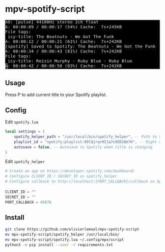 # mpv-spotify-script

![example](/readme.png)

## Usage

Press P to add current title to your Spotify playlist.

## Config

Edit `spotify.lua`

```lua
local settings = {
    spotify_helper_path = "/usr/local/bin/spotify_helper", -- Path to Spotify Helper
    playlist_id = "spotify:playlist:0OlQjrqrHIJq7cOED2Qm7H", -- Right click on playlist > Share > Copy Spotify URI
    autosave = false, -- Autosave to Spotify when title is changing
}
```

Edit `spotify_helper`

```python
# Create an app on https://developer.spotify.com/dashboard/
# Configure CLIENT_ID / SECRET_ID in spotify_helper
# Configure callback to http://localhost:{PORT_CALLBACK}/callback on Spotify dashboard

CLIENT_ID = ""
SECRET_ID = ""
PORT_CALLBACK = 45678
```

## Install

```bash
git clone https://github.com/olivierlemoal/mpv-spotify-script
mv mpv-spotify-script/spotify_helper /usr/local/bin/
mv mpv-spotify-script/spotify.lua ~/.config/mpv/script
python3 -m pip install --user -r requirements.txt
```



